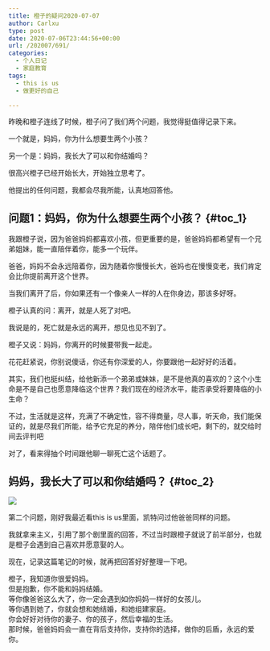 ```yaml
---
title: 橙子的疑问2020-07-07
author: Carlxu
type: post
date: 2020-07-06T23:44:56+00:00
url: /202007/691/
categories:
  - 个人日记
  - 家庭教育
tags:
  - this is us
  - 做更好的自己

---
```

昨晚和橙子连线了时候，橙子问了我们两个问题，我觉得挺值得记录下来。

一个就是，妈妈，你为什么想要生两个小孩？

另一个是：妈妈，我长大了可以和你结婚吗？

很高兴橙子已经开始长大，开始独立思考了。

他提出的任何问题，我都会尽我所能，认真地回答他。

## 问题1：妈妈，你为什么想要生两个小孩？ {#toc_1}

<!--more-->

我跟橙子说，因为爸爸妈妈都喜欢小孩，但更重要的是，爸爸妈妈都希望有一个兄弟姐妹，能一直陪伴着你，能多一个玩伴。

爸爸，妈妈不会永远陪着你，因为随着你慢慢长大，爸妈也在慢慢变老，我们肯定会比你提前离开这个世界。

当我们离开了后，你如果还有一个像亲人一样的人在你身边，那该多好呀。

橙子认真的问：离开，就是人死了对吧。

我说是的，死亡就是永远的离开，想见也见不到了。

橙子又说：妈妈，你离开的时候要带我一起走。

花花赶紧说，你别说傻话，你还有你深爱的人，你要跟他一起好好的活着。

其实，我们也挺纠结，给他新添一个弟弟或妹妹，是不是他真的喜欢的？这个小生命是不是自己也愿意降临这个世界？我们现在的经济水平，能否承受将要降临的小生命？

不过，生活就是这样，充满了不确定性，容不得商量，尽人事，听天命，我们能保证的，就是尽我们所能，给予它充足的养分，陪伴他们成长吧，剩下的，就交给时间去评判吧

对了，看来得抽个时间跟他聊一聊死亡这个话题了。

## 妈妈，我长大了可以和你结婚吗？ {#toc_2}

![][1] 

第二个问题，刚好我最近看this is us里面，凯特问过他爸爸同样的问题。

我就拿来主义，引用了那个剧里面的回答，不过当时跟橙子就说了前半部分，也就是橙子会遇到自己喜欢并愿意娶的人。

现在，记录这篇笔记的时候，就再把回答好好整理一下吧。

橙子，我知道你很爱妈妈。  
但是抱歉，你不能和妈妈结婚。  
等你像爸爸这么大了，你一定会遇到如你妈妈一样好的女孩儿。  
等你遇到她了，你就会想和她结婚，和她组建家庭。  
你会好好对待你的妻子、你的孩子，然后幸福的生活。  
那时候，爸爸妈妈会一直在背后支持你，支持你的选择，做你的后盾，永远的爱你。

 [1]: https://carlxu.cn/wp-content/uploads/2020/07/15940801020068.jpg